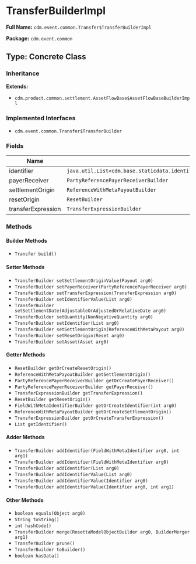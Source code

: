 # TransferBuilderImpl

**Full Name:** `cdm.event.common.Transfer$TransferBuilderImpl`

**Package:** `cdm.event.common`

## Type: Concrete Class

### Inheritance

**Extends:**
- `cdm.product.common.settlement.AssetFlowBase$AssetFlowBaseBuilderImpl`

### Implemented Interfaces

- `cdm.event.common.Transfer$TransferBuilder`

### Fields

| Name | Type | Description |
|------|------|-------------|
| identifier | `java.util.List<cdm.base.staticdata.identifier.metafields.FieldWithMetaIdentifier$FieldWithMetaIdentifierBuilder>` |  |
| payerReceiver | `PartyReferencePayerReceiverBuilder` |  |
| settlementOrigin | `ReferenceWithMetaPayoutBuilder` |  |
| resetOrigin | `ResetBuilder` |  |
| transferExpression | `TransferExpressionBuilder` |  |

### Methods

#### Builder Methods

- `Transfer build()`

#### Setter Methods

- `TransferBuilder setSettlementOriginValue(Payout arg0)`
- `TransferBuilder setPayerReceiver(PartyReferencePayerReceiver arg0)`
- `TransferBuilder setTransferExpression(TransferExpression arg0)`
- `TransferBuilder setIdentifierValue(List arg0)`
- `TransferBuilder setSettlementDate(AdjustableOrAdjustedOrRelativeDate arg0)`
- `TransferBuilder setQuantity(NonNegativeQuantity arg0)`
- `TransferBuilder setIdentifier(List arg0)`
- `TransferBuilder setSettlementOrigin(ReferenceWithMetaPayout arg0)`
- `TransferBuilder setResetOrigin(Reset arg0)`
- `TransferBuilder setAsset(Asset arg0)`

#### Getter Methods

- `ResetBuilder getOrCreateResetOrigin()`
- `ReferenceWithMetaPayoutBuilder getSettlementOrigin()`
- `PartyReferencePayerReceiverBuilder getOrCreatePayerReceiver()`
- `PartyReferencePayerReceiverBuilder getPayerReceiver()`
- `TransferExpressionBuilder getTransferExpression()`
- `ResetBuilder getResetOrigin()`
- `FieldWithMetaIdentifierBuilder getOrCreateIdentifier(int arg0)`
- `ReferenceWithMetaPayoutBuilder getOrCreateSettlementOrigin()`
- `TransferExpressionBuilder getOrCreateTransferExpression()`
- `List getIdentifier()`

#### Adder Methods

- `TransferBuilder addIdentifier(FieldWithMetaIdentifier arg0, int arg1)`
- `TransferBuilder addIdentifier(FieldWithMetaIdentifier arg0)`
- `TransferBuilder addIdentifier(List arg0)`
- `TransferBuilder addIdentifierValue(List arg0)`
- `TransferBuilder addIdentifierValue(Identifier arg0)`
- `TransferBuilder addIdentifierValue(Identifier arg0, int arg1)`

#### Other Methods

- `boolean equals(Object arg0)`
- `String toString()`
- `int hashCode()`
- `TransferBuilder merge(RosettaModelObjectBuilder arg0, BuilderMerger arg1)`
- `TransferBuilder prune()`
- `TransferBuilder toBuilder()`
- `boolean hasData()`

